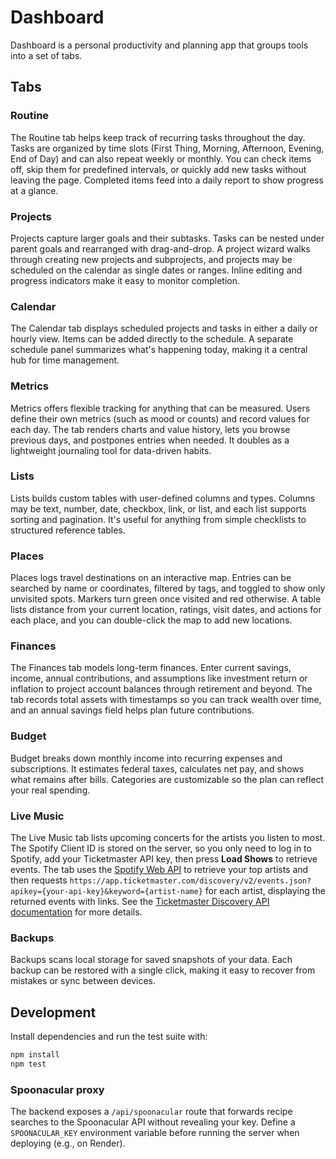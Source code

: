 # Dashboard

Dashboard is a personal productivity and planning app that groups tools into a set of tabs.

## Tabs

### Routine
The Routine tab helps keep track of recurring tasks throughout the day. Tasks are organized by time slots (First Thing, Morning, Afternoon, Evening, End of Day) and can also repeat weekly or monthly. You can check items off, skip them for predefined intervals, or quickly add new tasks without leaving the page. Completed items feed into a daily report to show progress at a glance.

### Projects
Projects capture larger goals and their subtasks. Tasks can be nested under parent goals and rearranged with drag-and-drop. A project wizard walks through creating new projects and subprojects, and projects may be scheduled on the calendar as single dates or ranges. Inline editing and progress indicators make it easy to monitor completion.

### Calendar
The Calendar tab displays scheduled projects and tasks in either a daily or hourly view. Items can be added directly to the schedule. A separate schedule panel summarizes what's happening today, making it a central hub for time management.

### Metrics
Metrics offers flexible tracking for anything that can be measured. Users define their own metrics (such as mood or counts) and record values for each day. The tab renders charts and value history, lets you browse previous days, and postpones entries when needed. It doubles as a lightweight journaling tool for data-driven habits.

### Lists
Lists builds custom tables with user-defined columns and types. Columns may be text, number, date, checkbox, link, or list, and each list supports sorting and pagination. It's useful for anything from simple checklists to structured reference tables.

### Places
Places logs travel destinations on an interactive map. Entries can be searched by name or coordinates, filtered by tags, and toggled to show only unvisited spots. Markers turn green once visited and red otherwise. A table lists distance from your current location, ratings, visit dates, and actions for each place, and you can double-click the map to add new locations.

### Finances
The Finances tab models long-term finances. Enter current savings, income, annual contributions, and assumptions like investment return or inflation to project account balances through retirement and beyond. The tab records total assets with timestamps so you can track wealth over time, and an annual savings field helps plan future contributions.

### Budget
Budget breaks down monthly income into recurring expenses and subscriptions. It estimates federal taxes, calculates net pay, and shows what remains after bills. Categories are customizable so the plan can reflect your real spending.

### Live Music
The Live Music tab lists upcoming concerts for the artists you listen to most. The Spotify Client ID is stored on the server, so you only need to log in to Spotify, add your Ticketmaster API key, then press **Load Shows** to retrieve events. The tab uses the [Spotify Web API](https://developer.spotify.com/documentation/web-api/) to retrieve your top artists and then requests `https://app.ticketmaster.com/discovery/v2/events.json?apikey={your-api-key}&keyword={artist-name}` for each artist, displaying the returned events with links. See the [Ticketmaster Discovery API documentation](https://developer.ticketmaster.com/products-and-docs/apis/discovery-api/v2/) for more details.

### Backups
Backups scans local storage for saved snapshots of your data. Each backup can be restored with a single click, making it easy to recover from mistakes or sync between devices.

## Development

Install dependencies and run the test suite with:

```bash
npm install
npm test
```

### Spoonacular proxy

The backend exposes a `/api/spoonacular` route that forwards recipe searches to the Spoonacular API without revealing your key. Define a `SPOONACULAR_KEY` environment variable before running the server when deploying (e.g., on Render).
